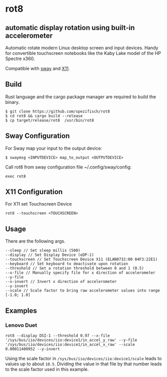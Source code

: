 # rot8

## automatic display rotation using built-in accelerometer

Automatic rotate modern Linux desktop screen and input devices. Handy for
convertible touchscreen notebooks like the Kaby Lake model of the HP Spectre x360.

Compatible with [sway](http://swaywm.org/) and [X11](https://www.x.org/wiki/Releases/7.7/).

## Build

Rust language and the cargo package manager are required to build the binary.

```
$ git clone https://github.com/spezifisch/rot8
$ cd rot8 && cargo build --release
$ cp target/release/rot8  /usr/bin/rot8
```

## Sway Configuration

For Sway map your input to the output device:

```
$ swaymsg <INPUTDEVICE> map_to_output <OUTPUTDEVICE>
```

Call rot8 from sway configuration file ~/.config/sway/config:

```
exec rot8
```

## X11 Configuration

For X11 set Touchscreen Device

```
rot8 --touchscreen <TOUCHSCREEN>
```

## Usage

There are the following args.

```
--sleep // Set sleep millis (500)
--display // Set Display Device (eDP-1)
--touchscreen // Set Touchscreen Device X11 (ELAN0732:00 04F3:22E1)
--keyboard // Set keyboard to deactivate upon rotation
--threshold // Set a rotation threshold between 0 and 1 (0.5)
--x-file // Manually specify file for x direction of accelerometer
--y-file
--x-invert // Invert x direction of accelerometer
--y-invert
--scale // Scale factor to bring raw accelerometer values into range [-1.0; 1.0]
```

## Examples

### Lenovo Duet

```
rot8 --display DSI-1 --threshold 0.97 --x-file '/sys/bus/iio/devices/iio:device1/in_accel_y_raw' --y-file '/sys/bus/iio/devices/iio:device1/in_accel_x_raw' --scale 0.00011400952 --y-invert
```

Using the scale factor in `/sys/bus/iio/devices/iio:device1/scale` leads to values up to about `10.5`. Dividing the value in that file by that number leads to the scale factor used in this example.

